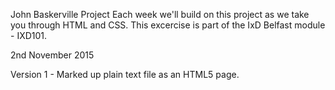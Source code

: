 John Baskerville Project
Each week we'll build on this project as we take you through HTML and CSS. This excercise is part of the IxD Belfast module - IXD101.

2nd November 2015

Version 1 - Marked up plain text file as an HTML5 page.